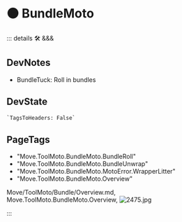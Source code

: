 
# 🟠 <moto>BundleMoto</moto>

::: details 🛠 <dev>&&&</dev>

## DevNotes

- BundleTuck: Roll in bundles

## DevState

```py
`TagsToHeaders: False`
```

<h2>PageTags</h2>

- "Move.ToolMoto.BundleMoto.BundleRoll"
- "Move.ToolMoto.BundleMoto.BundleUnwrap"
- "Move.ToolMoto.BundleMoto.MotoError.WrapperLitter"
- "Move.ToolMoto.BundleMoto.Overview"

Move/ToolMoto/Bundle/Overview.md, <dev>Move.ToolMoto.BundleMoto.Overview</dev>, ![2475.jpg](/PaperPhoto/2475.jpg)

:::
